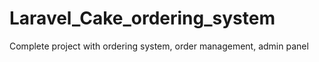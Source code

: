 # Laravel_Cake_ordering_system
Complete project with ordering system, order management, admin panel
